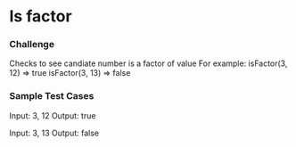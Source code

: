# Is factor

### Challenge

Checks to see candiate number is a factor of value
For example: 
  isFactor(3, 12) => true
  isFactor(3, 13) => false

### Sample Test Cases

Input: 3, 12
Output: true

Input: 3, 13
Output: false





